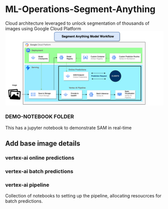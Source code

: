 # ML-Operations-Segment-Anything
Cloud architecture leveraged to unlock segmentation of thousands of images using Google Cloud Platform
![SAM-model-workflow](demo-notebooks/images/sam_workflow.png?raw=true)

### DEMO-NOTEBOOK FOLDER
This has a jupyter notebook to demonstrate SAM in real-time

## Add base image details

### vertex-ai online predictions

### vertex-ai batch predictions

### vertex-ai pipeline
Collection of notebooks to setting up the pipeline, allocating resoucrces for batch predictions.




